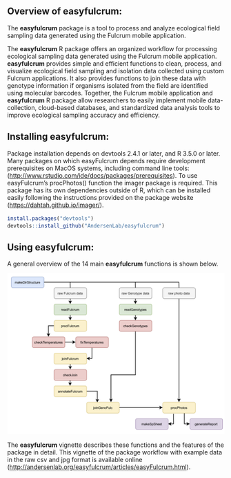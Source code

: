 ## Overview of easyfulcrum:

The **easyfulcrum** package is a tool to process and analyze ecological field sampling data generated using the Fulcrum mobile application.<br>

The **easyfulcrum** R package offers an organized workflow for processing ecological sampling data generated using the Fulcrum mobile application. **easyfulcrum** provides simple and efficient functions to clean, process, and visualize ecological field sampling and isolation data collected using custom Fulcrum applications. It also provides functions to join these data with genotype information if organisms isolated from the field are identified using molecular barcodes. Together, the Fulcrum mobile application and **easyfulcrum** R package allow researchers to easily implement mobile data-collection, cloud-based databases, and standardized data analysis tools to improve ecological sampling accuracy and efficiency.<br>

## Installing easyfulcrum:

Package installation depends on devtools 2.4.1 or later, and R 3.5.0 or later. Many packages on which easyFulcrum depends require development prerequisites on MacOS systems, including command line tools: (http://www.rstudio.com/ide/docs/packages/prerequisites). To use easyFulcrum’s procPhotos() function the imager package is required. This package has its own dependencies outside of R, which can be installed easily following the instructions provided on the package website (https://dahtah.github.io/imager/). 

```r
install.packages("devtools")
devtools::install_github("AndersenLab/easyfulcrum")
```

## Using easyfulcrum:

A general overview of the 14 main **easyfulcrum** functions is shown below.

![Project workflow simple](https://github.com/AndersenLab/easyfulcrum/blob/main/man/figures/easyfulcrum_overview.jpg)

The **easyfulcrum** vignette describes these functions and the features of the package in detail. This vignette of the package workflow with example data in the raw csv and jpg format is available online (http://andersenlab.org/easyfulcrum/articles/easyFulcrum.html).

